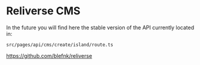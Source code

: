 # Reliverse CMS

In the future you will find here the stable version of the API currently located in:

`src/pages/api/cms/create/island/route.ts`

<https://github.com/blefnk/reliverse>

